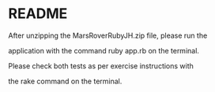 # README

After unzipping the MarsRoverRubyJH.zip file, please run the

application with the command ruby app.rb on the terminal.

Please check both tests as per exercise instructions with

the rake command on the terminal.
